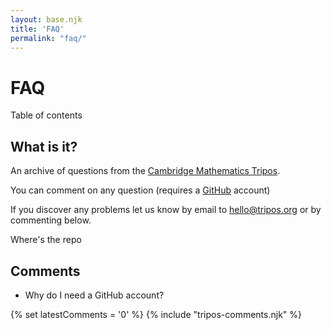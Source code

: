 ```yaml
--- 
layout: base.njk 
title: 'FAQ'
permalink: "faq/"
---
```


# FAQ

Table of contents

## What is it?

An archive of questions from the [Cambridge Mathematics Tripos](https://www.maths.cam.ac.uk/undergrad/pastpapers/past-ia-ib-and-ii-examination-papers). 

You can comment on any question (requires a [GitHub](https://github.com/) account)

If you discover any problems let us know by email to [hello@tripos.org](mailto:hello@tripos.org) or by commenting below.

Where's the repo

## Comments

- Why do I need a GitHub account?


{% set latestComments = '0' %}
{% include "tripos-comments.njk" %}
